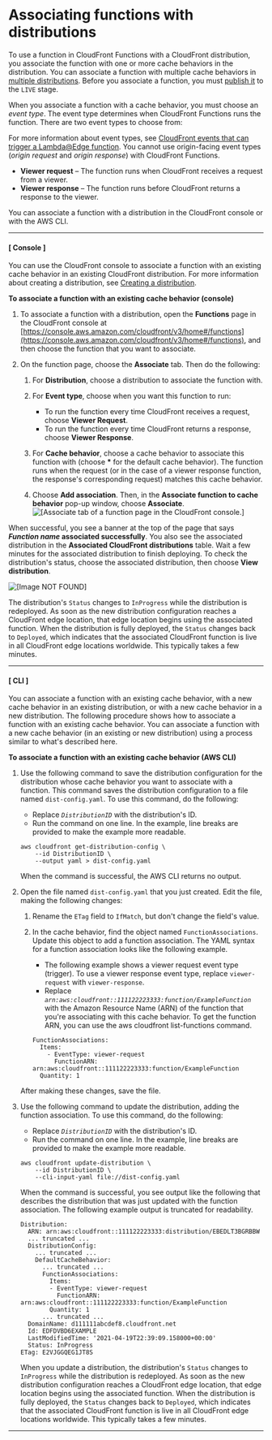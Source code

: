 # Associating functions with distributions<a name="associate-function"></a>

To use a function in CloudFront Functions with a CloudFront distribution, you associate the function with one or more cache behaviors in the distribution\. You can associate a function with multiple cache behaviors in [multiple distributions](cloudfront-limits.md#limits-functions)\. Before you associate a function, you must [publish it](publish-function.md) to the `LIVE` stage\.

When you associate a function with a cache behavior, you must choose an *event type*\. The event type determines when CloudFront Functions runs the function\. There are two event types to choose from:

For more information about event types, see [CloudFront events that can trigger a Lambda@Edge function](lambda-cloudfront-trigger-events.md)\. You cannot use origin\-facing event types \(*origin request* and *origin response*\) with CloudFront Functions\.
+ **Viewer request** – The function runs when CloudFront receives a request from a viewer\.
+ **Viewer response** – The function runs before CloudFront returns a response to the viewer\.

You can associate a function with a distribution in the CloudFront console or with the AWS CLI\.

------
#### [ Console ]

You can use the CloudFront console to associate a function with an existing cache behavior in an existing CloudFront distribution\. For more information about creating a distribution, see [Creating a distribution](distribution-web-creating-console.md)\.

**To associate a function with an existing cache behavior \(console\)**

1. To associate a function with a distribution, open the **Functions** page in the CloudFront console at [https://console.aws.amazon.com/cloudfront/v3/home#/functions](https://console.aws.amazon.com/cloudfront/v3/home#/functions), and then choose the function that you want to associate\.

1. On the function page, choose the **Associate** tab\. Then do the following:

   1. For **Distribution**, choose a distribution to associate the function with\.

   1. For **Event type**, choose when you want this function to run:
      + To run the function every time CloudFront receives a request, choose **Viewer Request**\.
      + To run the function every time CloudFront returns a response, choose **Viewer Response**\.

   1. For **Cache behavior**, choose a cache behavior to associate this function with \(choose **\*** for the default cache behavior\)\. The function runs when the request \(or in the case of a viewer response function, the response's corresponding request\) matches this cache behavior\.

   1. Choose **Add association**\. Then, in the **Associate function to cache behavior** pop\-up window, choose **Associate**\.  
![\[Associate tab of a function page in the CloudFront console.\]](http://docs.aws.amazon.com/AmazonCloudFront/latest/DeveloperGuide/images/functions-associate.png)

When successful, you see a banner at the top of the page that says ***Function name* associated successfully**\. You also see the associated distribution in the **Associated CloudFront distributions** table\. Wait a few minutes for the associated distribution to finish deploying\. To check the distribution's status, choose the associated distribution, then choose **View distribution**\.

![\[Image NOT FOUND\]](http://docs.aws.amazon.com/AmazonCloudFront/latest/DeveloperGuide/images/functions-view-distribution.png)

The distribution's `Status` changes to `InProgress` while the distribution is redeployed\. As soon as the new distribution configuration reaches a CloudFront edge location, that edge location begins using the associated function\. When the distribution is fully deployed, the `Status` changes back to `Deployed`, which indicates that the associated CloudFront function is live in all CloudFront edge locations worldwide\. This typically takes a few minutes\.

------
#### [ CLI ]

You can associate a function with an existing cache behavior, with a new cache behavior in an existing distribution, or with a new cache behavior in a new distribution\. The following procedure shows how to associate a function with an existing cache behavior\. You can associate a function with a new cache behavior \(in an existing or new distribution\) using a process similar to what's described here\.

**To associate a function with an existing cache behavior \(AWS CLI\)**

1. Use the following command to save the distribution configuration for the distribution whose cache behavior you want to associate with a function\. This command saves the distribution configuration to a file named `dist-config.yaml`\. To use this command, do the following:
   + Replace *`DistributionID`* with the distribution's ID\.
   + Run the command on one line\. In the example, line breaks are provided to make the example more readable\.

   ```
   aws cloudfront get-distribution-config \
       --id DistributionID \
       --output yaml > dist-config.yaml
   ```

   When the command is successful, the AWS CLI returns no output\.

1. Open the file named `dist-config.yaml` that you just created\. Edit the file, making the following changes:

   1. Rename the `ETag` field to `IfMatch`, but don't change the field's value\.

   1. In the cache behavior, find the object named `FunctionAssociations`\. Update this object to add a function association\. The YAML syntax for a function association looks like the following example\.
      + The following example shows a viewer request event type \(trigger\)\. To use a viewer response event type, replace `viewer-request` with `viewer-response`\.
      + Replace *`arn:aws:cloudfront::111122223333:function/ExampleFunction`* with the Amazon Resource Name \(ARN\) of the function that you're associating with this cache behavior\. To get the function ARN, you can use the aws cloudfront list\-functions command\.

      ```
      FunctionAssociations:
        Items:
          - EventType: viewer-request
            FunctionARN: arn:aws:cloudfront::111122223333:function/ExampleFunction
        Quantity: 1
      ```

   After making these changes, save the file\.

1. Use the following command to update the distribution, adding the function association\. To use this command, do the following:
   + Replace *`DistributionID`* with the distribution's ID\.
   + Run the command on one line\. In the example, line breaks are provided to make the example more readable\.

   ```
   aws cloudfront update-distribution \
       --id DistributionID \
       --cli-input-yaml file://dist-config.yaml
   ```

   When the command is successful, you see output like the following that describes the distribution that was just updated with the function association\. The following example output is truncated for readability\.

   ```
   Distribution:
     ARN: arn:aws:cloudfront::111122223333:distribution/EBEDLT3BGRBBW
     ... truncated ...
     DistributionConfig:
       ... truncated ...
       DefaultCacheBehavior:
         ... truncated ...
         FunctionAssociations:
           Items:
           - EventType: viewer-request
             FunctionARN: arn:aws:cloudfront::111122223333:function/ExampleFunction
           Quantity: 1
         ... truncated ...
     DomainName: d111111abcdef8.cloudfront.net
     Id: EDFDVBD6EXAMPLE
     LastModifiedTime: '2021-04-19T22:39:09.158000+00:00'
     Status: InProgress
   ETag: E2VJGGQEG1JT8S
   ```

   When you update a distribution, the distribution's `Status` changes to `InProgress` while the distribution is redeployed\. As soon as the new distribution configuration reaches a CloudFront edge location, that edge location begins using the associated function\. When the distribution is fully deployed, the `Status` changes back to `Deployed`, which indicates that the associated CloudFront function is live in all CloudFront edge locations worldwide\. This typically takes a few minutes\.

------